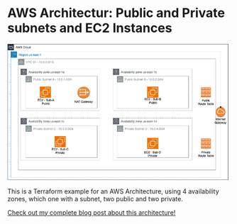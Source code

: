 AWS Architectur: Public and Private subnets and EC2 Instances
====================================================================

![AWS Cloud Architecture](./aws-vpc-public-private-subnets.png)


This is a Terraform example for an AWS Architecture, using 4 availability zones, which one with a subnet, two public and two private.

[Check out my complete blog post about this architecture!](https://beraldo.dev/2023/11/01/how-to-create-a-resilient-aws-cloud-architecture-with-terraform-a-step-by-step-guide/)
